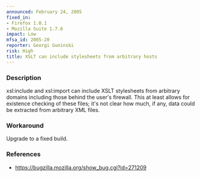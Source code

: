 ```yaml
---
announced: February 24, 2005
fixed_in:
- Firefox 1.0.1
- Mozilla Suite 1.7.6
impact: Low
mfsa_id: 2005-20
reporter: Georgi Guninski
risk: High
title: XSLT can include stylesheets from arbitrary hosts
---
```


<h3>Description</h3>

<p>xsl:include and xsl:import can include XSLT stylesheets from arbitrary
domains including those behind the user's firewall. This at least allows
for existence checking of these files; it's not clear how
much, if any, data could be extracted from arbitrary XML files.</p>

<h3>Workaround</h3>

<p>Upgrade to a fixed build.</p>

<h3>References</h3>

<ul>
<li><a href="https://bugzilla.mozilla.org/show_bug.cgi?id=271209">
https://bugzilla.mozilla.org/show_bug.cgi?id=271209</a></li>
</ul>



